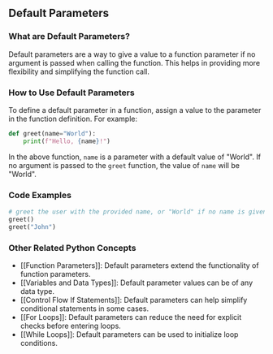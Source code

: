 ## Default Parameters

### What are Default Parameters?
Default parameters are a way to give a value to a function parameter if no argument is passed when calling the function. This helps in providing more flexibility and simplifying the function call.

### How to Use Default Parameters
To define a default parameter in a function, assign a value to the parameter in the function definition. For example:

```python
def greet(name="World"):
    print(f"Hello, {name}!")
```

In the above function, `name` is a parameter with a default value of "World". If no argument is passed to the `greet` function, the value of `name` will be "World".

### Code Examples
```python
# greet the user with the provided name, or "World" if no name is given
greet()
greet("John")
```

### Other Related Python Concepts

- [[Function Parameters]]: Default parameters extend the functionality of function parameters.
- [[Variables and Data Types]]: Default parameter values can be of any data type.
- [[Control Flow If Statements]]: Default parameters can help simplify conditional statements in some cases.
- [[For Loops]]: Default parameters can reduce the need for explicit checks before entering loops.
- [[While Loops]]: Default parameters can be used to initialize loop conditions.